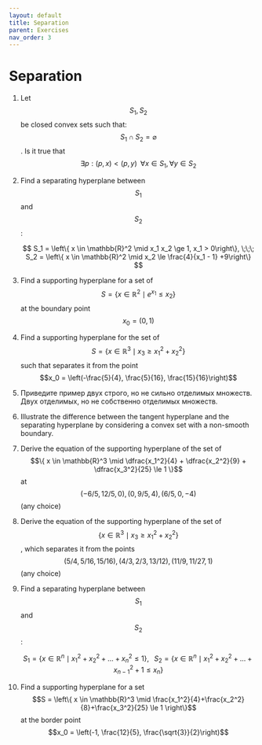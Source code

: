 ```yaml
---
layout: default
title: Separation
parent: Exercises
nav_order: 3
---
```


# Separation
1. Let $$S_1, S_2$$ be closed convex sets such that: $$S_1 \cap S_2 = \varnothing$$. Is it true that $$\exists p: (p,x) < (p,y) \;\; \forall x \in S_1, \forall y \in S_2$$
1. Find a separating hyperplane between $$S_1$$ and $$S_2$$:

    $$
    S_1 = \left\{ x \in \mathbb{R}^2 \mid x_1 x_2 \ge 1, x_1 > 0\right\}, \;\;\; S_2 = \left\{ x \in \mathbb{R}^2 \mid x_2 \le \frac{4}{x_1 - 1} +9\right\}
    $$

1. Find a supporting hyperplane for a set of $$S = \left\{ x \in \mathbb{R}^2 \mid e^{x_1} \le x_2\right\}$$ at the boundary point $$x_0 = (0, 1)$$
1. Find a supporting hyperplane for the set of $$S = \left\{ x \in \mathbb{R}^3 \mid x_3 \ge x_1^2 + x_2^2\right\}$$ such that separates it from the point $$x_0 = \left(-\frac{5}{4}, \frac{5}{16}, \frac{15}{16}\right)$$
1. Приведите пример двух строго, но не сильно отделимых множеств. Двух отделимых, но не собственно отделимых множеств.
1. Illustrate the difference between the tangent hyperplane and the separating hyperplane by considering a convex set with a non-smooth boundary.
1. Derive the equation of the supporting hyperplane of the set of $$\{ x \in \mathbb{R}^3 \mid \dfrac{x_1^2}{4} + \dfrac{x_2^2}{9} + \dfrac{x_3^2}{25} \le 1 \}$$ at $$(-6/5, 12/5, 0), (0, 9/5, 4), (6/5, 0, -4)$$ (any choice)
1. Derive the equation of the supporting hyperplane of the set of $$\{ x \in \mathbb{R}^3 \mid x_3 \ge x_1^2 + x_2^2 \}$$, which separates it from the points $$(5/4, 5/16, 15/16), (4/3, 2/3, 13/12), (11/9, 11/27, 1)$$ (any choice)
1. Find a separating hyperplane between $$S_1$$ and $$S_2$$:
    
    $$
    S_1 = \left\{ x \in \mathbb{R}^n \mid x_1^2 + x_2^2 + \ldots + x_n^2 \le 1\right\}, \;\;\; S_2 = \left\{ x \in \mathbb{R}^n \mid x_1^2 + x_2^2 + \ldots + x_{n-1}^2 + 1 \le x_n \right\}
    $$

1. Find a supporting hyperplane for a set $$S = \left\{ x \in \mathbb{R}^3 \mid \frac{x_1^2}{4}+\frac{x_2^2}{8}+\frac{x_3^2}{25} \le 1 \right\}$$ at the border point $$x_0 = \left(-1, \frac{12}{5}, \frac{\sqrt{3}}{2}\right)$$
